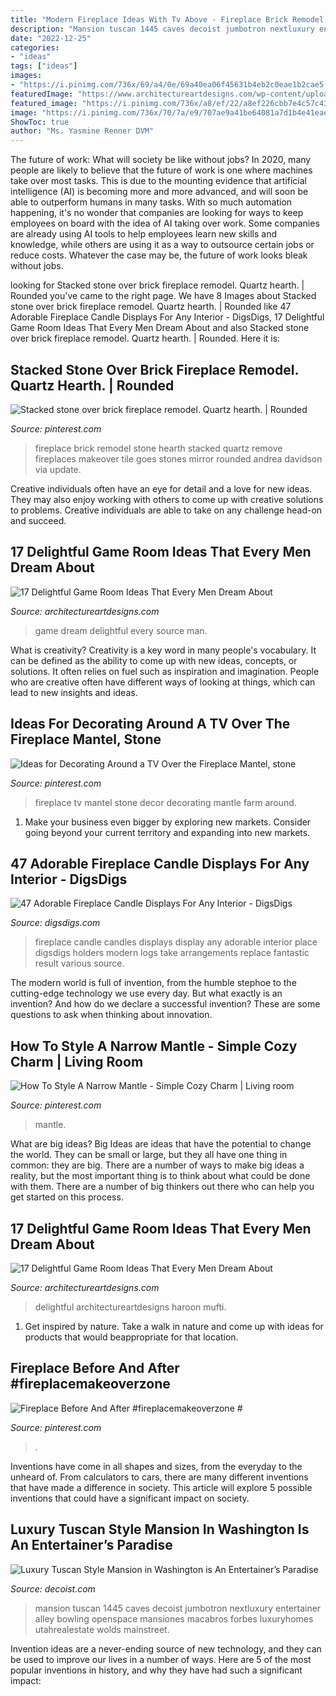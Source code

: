 ```yaml
---
title: "Modern Fireplace Ideas With Tv Above - Fireplace Brick Remodel Stone Hearth Stacked Quartz Remove Fireplaces Makeover Tile Goes Stones Mirror Rounded Andrea Davidson Via Update"
description: "Mansion tuscan 1445 caves decoist jumbotron nextluxury entertainer alley bowling openspace mansiones macabros forbes luxuryhomes utahrealestate wolds mainstreet"
date: "2022-12-25"
categories:
- "ideas"
tags: ["ideas"]
images:
- "https://i.pinimg.com/736x/69/a4/0e/69a40ea06f45631b4eb2c0eae1b2cae5.jpg"
featuredImage: "https://www.architectureartdesigns.com/wp-content/uploads/2015/10/1210.jpg"
featured_image: "https://i.pinimg.com/736x/a8/ef/22/a8ef226cbb7e4c57c431df7ac26d891d.jpg"
image: "https://i.pinimg.com/736x/70/7a/e9/707ae9a41be64081a7d1b4e41eaeb533--brick-fireplace-remodel-fireplace-ideas.jpg?b=t"
ShowToc: true
author: "Ms. Yasmine Renner DVM"
---
```



The future of work: What will society be like without jobs?
In 2020, many people are likely to believe that the future of work is one where machines take over most tasks. This is due to the mounting evidence that artificial intelligence (AI) is becoming more and more advanced, and will soon be able to outperform humans in many tasks. With so much automation happening, it's no wonder that companies are looking for ways to keep employees on board with the idea of AI taking over work. Some companies are already using AI tools to help employees learn new skills and knowledge, while others are using it as a way to outsource certain jobs or reduce costs. Whatever the case may be, the future of work looks bleak without jobs.

	

		
looking for Stacked stone over brick fireplace remodel. Quartz hearth. | Rounded you've came to the right page. We have 8 Images about Stacked stone over brick fireplace remodel. Quartz hearth. | Rounded like 47 Adorable Fireplace Candle Displays For Any Interior - DigsDigs, 17 Delightful Game Room Ideas That Every Men Dream About and also Stacked stone over brick fireplace remodel. Quartz hearth. | Rounded. Here it is:
		
    
## Stacked Stone Over Brick Fireplace Remodel. Quartz Hearth. | Rounded

<img loading=lazy src="https://i.pinimg.com/736x/70/7a/e9/707ae9a41be64081a7d1b4e41eaeb533--brick-fireplace-remodel-fireplace-ideas.jpg?b=t" onerror="this.onerror=null;this.src='https://tse3.mm.bing.net/th?id=OIP.2Tl8qoewsSMq6AGOUi2GjAHaJ3&amp;pid=15.1';" alt="Stacked stone over brick fireplace remodel. Quartz hearth. | Rounded">

_Source: pinterest.com_

>fireplace brick remodel stone hearth stacked quartz remove fireplaces makeover tile goes stones mirror rounded andrea davidson via update. 

	

Creative individuals often have an eye for detail and a love for new ideas. They may also enjoy working with others to come up with creative solutions to problems. Creative individuals are able to take on any challenge head-on and succeed.

    
## 17 Delightful Game Room Ideas That Every Men Dream About

<img loading=lazy src="https://www.architectureartdesigns.com/wp-content/uploads/2015/10/49.jpg" onerror="this.onerror=null;this.src='https://tse4.mm.bing.net/th?id=OIP.mo89v_oqh4GbMsQbkfG6SAHaFj&amp;pid=15.1';" alt="17 Delightful Game Room Ideas That Every Men Dream About">

_Source: architectureartdesigns.com_

>game dream delightful every source man. 

	

What is creativity?
Creativity is a key word in many people's vocabulary. It can be defined as the ability to come up with new ideas, concepts, or solutions. It often relies on fuel such as inspiration and imagination. People who are creative often have different ways of looking at things, which can lead to new insights and ideas.

    
## Ideas For Decorating Around A TV Over The Fireplace Mantel, Stone

<img loading=lazy src="https://i.pinimg.com/736x/77/44/0e/77440e895c213b401fe3e490e08a1756.jpg" onerror="this.onerror=null;this.src='https://tse1.mm.bing.net/th?id=OIP.kXUfeZFbSk9uN31CmFt0EAHaKX&amp;pid=15.1';" alt="Ideas for Decorating Around a TV Over the Fireplace Mantel, stone">

_Source: pinterest.com_

>fireplace tv mantel stone decor decorating mantle farm around. 

	

1. Make your business even bigger by exploring new markets. Consider going beyond your current territory and expanding into new markets.

    
## 47 Adorable Fireplace Candle Displays For Any Interior - DigsDigs

<img loading=lazy src="https://www.digsdigs.com/photos/adorable-fireplace-candle-displays-for-any-interior-4.jpg" onerror="this.onerror=null;this.src='https://tse2.mm.bing.net/th?id=OIP.4lgeLCBe2yWf-bNkVm8xoAHaE8&amp;pid=15.1';" alt="47 Adorable Fireplace Candle Displays For Any Interior - DigsDigs">

_Source: digsdigs.com_

>fireplace candle candles displays display any adorable interior place digsdigs holders modern logs take arrangements replace fantastic result various source. 

	

The modern world is full of invention, from the humble stephoe to the cutting-edge technology we use every day. But what exactly is an invention? And how do we declare a successful invention? These are some questions to ask when thinking about innovation.

    
## How To Style A Narrow Mantle - Simple Cozy Charm | Living Room

<img loading=lazy src="https://i.pinimg.com/736x/69/a4/0e/69a40ea06f45631b4eb2c0eae1b2cae5.jpg" onerror="this.onerror=null;this.src='https://tse2.mm.bing.net/th?id=OIP.NJEbPUiTj5GIjv7x0737bwHaLH&amp;pid=15.1';" alt="How To Style A Narrow Mantle - Simple Cozy Charm | Living room">

_Source: pinterest.com_

>mantle. 

	

What are big ideas?
Big Ideas are ideas that have the potential to change the world. They can be small or large, but they all have one thing in common: they are big. There are a number of ways to make big ideas a reality, but the most important thing is to think about what could be done with them. There are a number of big thinkers out there who can help you get started on this process.

    
## 17 Delightful Game Room Ideas That Every Men Dream About

<img loading=lazy src="https://www.architectureartdesigns.com/wp-content/uploads/2015/10/1210.jpg" onerror="this.onerror=null;this.src='https://tse4.mm.bing.net/th?id=OIP.umo9sCHuifEUi1qgLhY-KwHaE8&amp;pid=15.1';" alt="17 Delightful Game Room Ideas That Every Men Dream About">

_Source: architectureartdesigns.com_

>delightful architectureartdesigns haroon mufti. 

	

1. Get inspired by nature. Take a walk in nature and come up with ideas for products that would beappropriate for that location.

    
## Fireplace Before And After #fireplacemakeoverzone #

<img loading=lazy src="https://i.pinimg.com/736x/a8/ef/22/a8ef226cbb7e4c57c431df7ac26d891d.jpg" onerror="this.onerror=null;this.src='https://tse2.mm.bing.net/th?id=OIP.-Pa46KHQEUUKsl2C48dNkwHaMI&amp;pid=15.1';" alt="Fireplace Before And After #fireplacemakeoverzone #">

_Source: pinterest.com_

>. 

	

Inventions have come in all shapes and sizes, from the everyday to the unheard of. From calculators to cars, there are many different inventions that have made a difference in society. This article will explore 5 possible inventions that could have a significant impact on society.

    
## Luxury Tuscan Style Mansion In Washington Is An Entertainer’s Paradise

<img loading=lazy src="https://cdn.decoist.com/wp-content/uploads/2012/04/Luxury-Home-Washington-Tuscan-Villa-9-playroom-with-pool-openspace-kitchen.jpg" onerror="this.onerror=null;this.src='https://tse2.mm.bing.net/th?id=OIP.wa9DIPf4kMLjEdYlHge1bAHaE8&amp;pid=15.1';" alt="Luxury Tuscan Style Mansion in Washington is An Entertainer’s Paradise">

_Source: decoist.com_

>mansion tuscan 1445 caves decoist jumbotron nextluxury entertainer alley bowling openspace mansiones macabros forbes luxuryhomes utahrealestate wolds mainstreet. 

	

Invention ideas are a never-ending source of new technology, and they can be used to improve our lives in a number of ways. Here are 5 of the most popular inventions in history, and why they have had such a significant impact:

